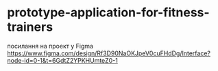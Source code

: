 # prototype-application-for-fitness-trainers
посилання на проект у Figma https://www.figma.com/design/Rf3D90NaOKJpeV0cuFHdDg/Interface?node-id=0-1&t=6GdtZ2YPKHUmteZ0-1
